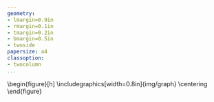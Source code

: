 ```yaml
---
geometry:
- lmargin=0.9in
- rmargin=0.1in
- tmargin=0.2in
- bmargin=0.5in
- twoside
papersize: a4
classoption:
- twocolumn
...
```


\begin{figure}[h]
\includegraphics[width=0.8in]{img/graph}
\centering
\end{figure}

